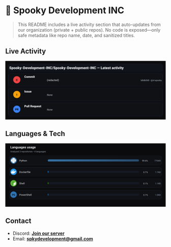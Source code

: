 # 👻 Spooky Development INC

> This README includes a live activity section that auto-updates from our organization (private + public repos). No code is exposed—only safe metadata like repo name, date, and sanitized titles.

## Live Activity
![Repo Snapshot](./assets/repo-snapshot.svg?v=23ae39bc21)

## Languages & Tech
![Languages Usage](./assets/languages.svg?v=a8e7378546)

## Contact
- Discord: **[Join our server](https://discord.gg/XYspZgEEJb)**
- Email: **spkydevelopment@gmail.com**
